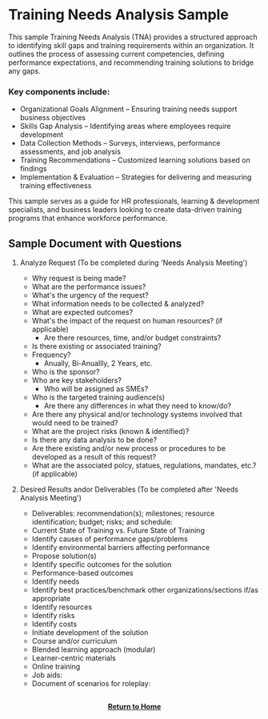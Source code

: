 # Training Needs Analysis Sample

This sample Training Needs Analysis (TNA) provides a structured approach to identifying skill gaps and training requirements within an organization. It outlines the process of assessing current competencies, defining performance expectations, and recommending training solutions to bridge any gaps.

<h3>Key components include:</h3>

- Organizational Goals Alignment – Ensuring training needs support business objectives
- Skills Gap Analysis – Identifying areas where employees require development
- Data Collection Methods – Surveys, interviews, performance assessments, and job analysis
- Training Recommendations – Customized learning solutions based on findings
- Implementation & Evaluation – Strategies for delivering and measuring training effectiveness

This sample serves as a guide for HR professionals, learning & development specialists, and business leaders looking to create data-driven training programs that enhance workforce performance.

<h2>Sample Document with Questions</h2>

1. Analyze Request (To be completed during 'Needs Analysis Meeting')
    - Why request is being made?
    - What are the performance issues?
    - What's the urgency of the request?
    - What information needs to be collected & analyzed?
    - What are expected outcomes?
    - What's the impact of the request on human resources? (if applicable)
      - Are there resources, time, and/or budget constraints?
    - Is there existing or associated training?
    - Frequency?
      - Anually, Bi-Anuallly, 2 Years, etc.
    - Who is the sponsor?
    - Who are key stakeholders?
      - Who will be assigned as SMEs?
    - Who is the targeted training audience(s)
      - Are there any differences in what they need to know/do?
    - Are there any physical and/or technology systems involved that would need to be trained?
    - What are the project risks (known & identified)?
    - Is there any data analysis to be done?
    - Are there existing and/or new process or procedures to be developed as a result of this request?
    - What are the associated polcy, statues, regulations, mandates, etc.? (if applicable)
2. Desired Results andor Deliverables (To be completed after 'Needs Analysis Meeting')
    - Deliverables: recommendation(s); milestones; resource identification; budget; risks; and schedule:
    - Current State of Training vs. Future State of Training
    - Identify causes of performance gaps/problems
    - Identify environmental barriers affecting performance
    - Propose solution(s)
    - Identify specific outcomes for the solution
    - Performance-based outcomes
    - Identify needs
    - Identify best practices/benchmark other organizations/sections if/as appropriate
    - Identify resources
    - Identify risks
    - Identify costs
    - Initiate development of the solution
    - Course and/or curriculum
    - Blended learning approach (modular)
    - Learner-centric materials
    - Online training
    - Job aids:
    - Document of scenarios for roleplay:
  
     <h2></h2>
<p align="center">
  <a href="https://github.com/rlangc/Test_RCL.git"><b>Return to Home</b></a>
